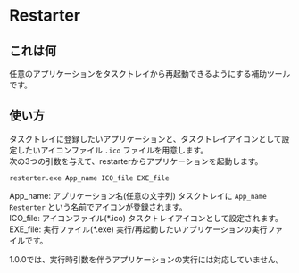 # Restarter
## これは何
任意のアプリケーションをタスクトレイから再起動できるようにする補助ツールです。
## 使い方
タスクトレイに登録したいアプリケーションと、タスクトレイアイコンとして設定したいアイコンファイル `.ico` ファイルを用意します。  
次の3つの引数を与えて、restarterからアプリケーションを起動します。  
```
resterter.exe App_name ICO_file EXE_file
```
App_name: アプリケーション名(任意の文字列) タスクトレイに `App_name Resterter` という名前でアイコンが登録されます。  
ICO_file: アイコンファイル(\*.ico) タスクトレイアイコンとして設定されます。  
EXE_file: 実行ファイル(\*.exe) 実行/再起動したいアプリケーションの実行ファイルです。  
  
1.0.0では、実行時引数を伴うアプリケーションの実行には対応していません。

